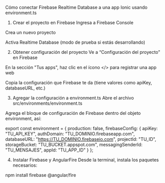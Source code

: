 Cómo conectar Firebase Realtime Database a una app Ionic usando environment.ts
1. Crear el proyecto en Firebase
Ingresa a Firebase Console

Crea un nuevo proyecto

Activa Realtime Database (modo de prueba si estás desarrollando)

2. Obtener configuración del proyecto
Ve a “Configuración del proyecto” en Firebase

En la sección "Tus apps", haz clic en el ícono </> para registrar una app web

Copia la configuración que Firebase te da (tiene valores como apiKey, databaseURL, etc.)

3. Agregar la configuración a environment.ts
Abre el archivo src/environments/environment.ts

Agrega el bloque de configuración de Firebase dentro del objeto environment, así:


export const environment = {
  production: false,
  firebaseConfig: {
    apiKey: "TU_API_KEY",
    authDomain: "TU_DOMINIO.firebaseapp.com",
    databaseURL: "https://TU_DOMINIO.firebaseio.com",
    projectId: "TU_ID",
    storageBucket: "TU_BUCKET.appspot.com",
    messagingSenderId: "TU_MENSAJES",
    appId: "TU_APP_ID"
  }
};

4. Instalar Firebase y AngularFire
Desde la terminal, instala los paquetes necesarios:

npm install firebase @angular/fire
